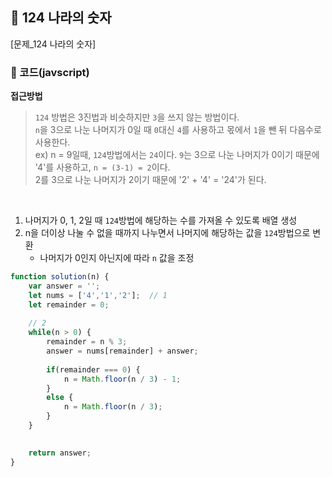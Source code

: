 ## 📝 124 나라의 숫자

[문제_124 나라의 숫자]


### 📍 코드(javscript)

**접근방법**
> `124` 방법은 3진법과 비슷하지만 `3`을 쓰지 않는 방법이다.     
> `n`을 3으로 나눈 나머지가 0일 때 `0`대신 `4`를 사용하고 몫에서 `1`을 뺀 뒤 다음수로 사용한다.     
> ex) n = 9일때, `124`방법에서는 `24`이다. `9`는 3으로 나눈 나머지가 0이기 때문에 '4'를 사용하고, `n = (3-1) = 2`이다.      
> 2를 3으로 나눈 나머지가 2이기 때문에 '2' + '4' = '24'가 된다.  

<br />

1. 나머지가 0, 1, 2일 때 `124`방법에 해당하는 수를 가져올 수 있도록 배열 생성 
2. n을 더이상 나눌 수 없을 때까지 나누면서 나머지에 해당하는 값을 `124`방법으로 변환
    - 나머지가 0인지 아닌지에 따라 `n` 값을 조정

```javascript
function solution(n) {
    var answer = '';
    let nums = ['4','1','2'];  // 1
    let remainder = 0;
    
    // 2
    while(n > 0) {
        remainder = n % 3;
        answer = nums[remainder] + answer;
       
        if(remainder === 0) {
            n = Math.floor(n / 3) - 1;
        }
        else {
            n = Math.floor(n / 3);
        }
    }
    

    return answer;
}
```
